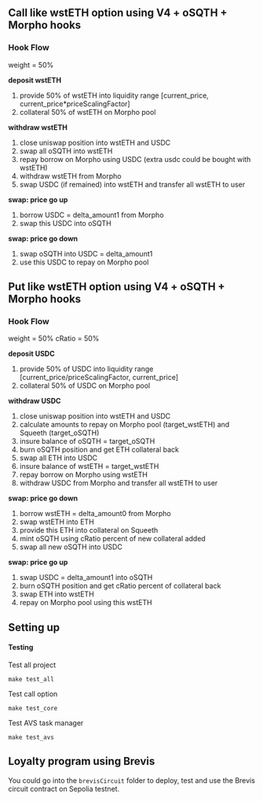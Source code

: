 ##  Call like wstETH option using V4 + oSQTH + Morpho hooks

### Hook Flow

weight = 50%

**deposit wstETH**

1. provide 50% of wstETH into liquidity range [current_price, current_price*priceScalingFactor]
2. collateral 50% of wstETH on Morpho pool

**withdraw wstETH**

1. close uniswap position into wstETH and USDC 
2. swap all oSQTH into wstETH
2. repay borrow on Morpho using USDC (extra usdc could be bought with wstETH)
3. withdraw wstETH from Morpho
4. swap USDC (if remained) into wstETH and transfer all wstETH to user

**swap: price go up**

1. borrow USDC = delta_amount1 from Morpho
2. swap this USDC into oSQTH

**swap: price go down**

1. swap oSQTH into USDC = delta_amount1
2. use this USDC to repay on Morpho pool

## Put like wstETH option using V4 + oSQTH + Morpho hooks

### Hook Flow

weight = 50%
cRatio = 50%

**deposit USDC**

1. provide 50% of USDC into liquidity range [current_price/priceScalingFactor, current_price]
2. collateral 50% of USDC on Morpho pool

**withdraw USDC**

1. close uniswap position into wstETH and USDC 
2. calculate amounts to repay on Morpho pool (target_wstETH) and Squeeth (target_oSQTH) 
3. insure balance of oSQTH = target_oSQTH
4. burn oSQTH position and get ETH collateral back
5. swap all ETH into USDC
6. insure balance of wstETH = target_wstETH
7. repay borrow on Morpho using wstETH
8. withdraw USDC from Morpho and transfer all wstETH to user

**swap: price go down**

1. borrow wstETH = delta_amount0 from Morpho
2. swap wstETH into ETH
3. provide this ETH into collateral on Squeeth
4. mint oSQTH using cRatio percent of new collateral added 
5. swap all new oSQTH into USDC

**swap: price go up**

1. swap USDC = delta_amount1 into oSQTH
2. burn oSQTH position and get cRatio percent of collateral back
3. swap ETH into wstETH
4. repay on Morpho pool using this wstETH



## Setting up

#### Testing

Test all project
```
make test_all
```

Test call option
```
make test_core
```
Test AVS task manager
```
make test_avs
```

## Loyalty program using Brevis 
You could go into the `brevisCircuit` folder to deploy, test and use the Brevis circuit contract on Sepolia testnet.